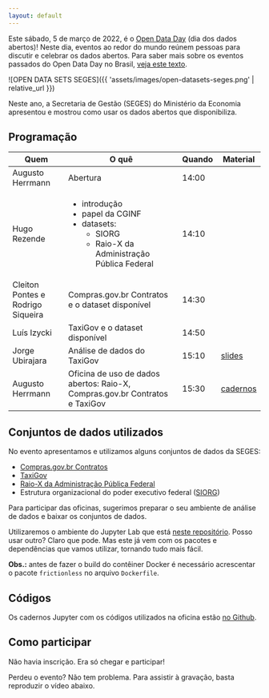 ```yaml
---
layout: default
---
```


Este sábado, 5 de março de 2022, é o
[Open Data Day](https://opendataday.org/pt_br/) (dia dos dados abertos)!
Neste dia, eventos ao redor do mundo reúnem pessoas para discutir e
celebrar os dados abertos. Para saber mais sobre os eventos passados do
Open Data Day no Brasil,
[veja este texto](https://herrmann.tech/pt/blog/2022/02/23/open-data-day-2022-esta-chegando-conheca-os-anteriores-no-brasil.html).

![OPEN DATA SETS SEGES]({{ 'assets/images/open-datasets-seges.png' | relative_url }})

Neste ano, a Secretaria de Gestão (SEGES) do Ministério da Economia
apresentou e mostrou como usar os dados abertos que disponibiliza.

## Programação

| Quem | O quê | Quando | Material |
|---|---|---|---|
| Augusto Herrmann | Abertura | 14:00 |  |
| Hugo Rezende | <ul><li>introdução</li><li>papel da CGINF</li><li>datasets: <ul><li>SIORG</li><li>Raio-X da Administração Pública Federal</li></ul></ul> | 14:10 |  |
| Cleiton Pontes e Rodrigo Siqueira | Compras.gov.br Contratos e o dataset disponível | 14:30 |  |
| Luís Izycki | TaxiGov e o dataset disponível | 14:50 |  |
| Jorge Ubirajara | Análise de dados do TaxiGov | 15:10 | [slides](assets/slides/TaxiGov%20e%20Pandemia.pdf) |
| Augusto Herrmann | Oficina de uso de dados abertos: Raio-X, Compras.gov.br Contratos e TaxiGov | 15:30 | [cadernos](https://github.com/economiagovbr/opendataday2022/tree/main/notebooks) |

## Conjuntos de dados utilizados

No evento apresentamos e utilizamos alguns conjuntos de dados da SEGES:

* [Compras.gov.br Contratos](https://dados.gov.br/dataset/comprasnet-contratos)
* [TaxiGov](https://dados.gov.br/dataset/corridas-do-taxigov)
* [Raio-X da Administração Pública Federal](https://dados.gov.br/dataset/raio-x-da-administracao-publica-federal)
* Estrutura organizacional do poder executivo federal
([SIORG](https://dados.gov.br/dataset/siorg))

Para participar das oficinas, sugerimos preparar o seu ambiente de
análise de dados e baixar os conjuntos de dados.

Utilizaremos o ambiente do Jupyter Lab que está
[neste repositório](https://github.com/augusto-herrmann/docker-jupyter-extensible).
Posso usar outro? Claro que pode. Mas este já vem com os pacotes e
dependências que vamos utilizar, tornando tudo mais fácil.

**Obs.:** antes de fazer o build do contêiner Docker é necessário acrescentar
o pacote `frictionless` no arquivo `Dockerfile`.

## Códigos

Os cadernos Jupyter com os códigos utilizados na oficina estão
[no Github](https://github.com/economiagovbr/opendataday2022/tree/main/notebooks).

## Como participar

Não havia inscrição. Era só chegar e participar!

Perdeu o evento? Não tem problema. Para assistir à gravação, basta
reproduzir o vídeo abaixo.
